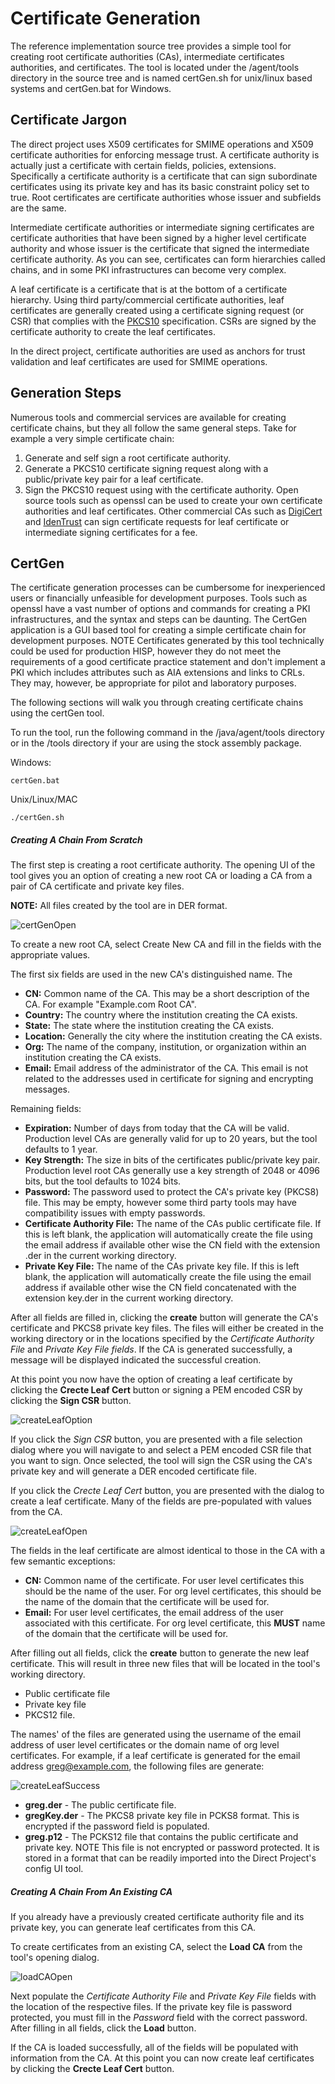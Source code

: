 # Certificate Generation

The reference implementation source tree provides a simple tool for creating root certificate authorities (CAs), intermediate certificates authorities, and certificates. The tool is located under the /agent/tools directory in the source tree and is named certGen.sh for unix/linux based systems and certGen.bat for Windows.

## Certificate Jargon

The direct project uses X509 certificates for SMIME operations and X509 certificate authorities for enforcing message trust. A certificate authority is actually just a certificate with certain fields, policies, extensions. Specifically a certificate authority is a certificate that can sign subordinate certificates using its private key and has its basic constraint policy set to true. Root certificates are certificate authorities whose issuer and subfields are the same.

Intermediate certificate authorities or intermediate signing certificates are certificate authorities that have been signed by a higher level certificate authority and whose issuer is the certificate that signed the intermediate certificate authority. As you can see, certificates can form hierarchies called chains, and in some PKI infrastructures can become very complex.

A leaf certificate is a certificate that is at the bottom of a certificate hierarchy. Using third party/commercial certificate authorities, leaf certificates are generally created using a certificate signing request (or CSR) that complies with the [PKCS10](https://tools.ietf.org/html/rfc2986) specification. CSRs are signed by the certificate authority to create the leaf certificates.

In the direct project, certificate authorities are used as anchors for trust validation and leaf certificates are used for SMIME operations.

## Generation Steps

Numerous tools and commercial services are available for creating certificate chains, but they all follow the same general steps. Take for example a very simple certificate chain:

1. Generate and self sign a root certificate authority.
2. Generate a PKCS10 certificate signing request along with a public/private key pair for a leaf certificate.
3. Sign the PKCS10 request using with the certificate authority.
Open source tools such as openssl can be used to create your own certificate authorities and leaf certificates. Other commercial CAs such as [DigiCert](https://www.digicert.com/) and [IdenTrust](https://www.identrust.com/) can sign certificate requests for leaf certificate or intermediate signing certificates for a fee.

## CertGen

The certificate generation processes can be cumbersome for inexperienced users or financially unfeasible for development purposes. Tools such as openssl have a vast number of options and commands for creating a PKI infrastructures, and the syntax and steps can be daunting. The CertGen application is a GUI based tool for creating a simple certificate chain for development purposes. NOTE Certificates generated by this tool technically could be used for production HISP, however they do not meet the requirements of a good certificate practice statement and don't implement a PKI which includes attributes such as AIA extensions and links to CRLs. They may, however, be appropriate for pilot and laboratory purposes.

The following sections will walk you through creating certificate chains using the certGen tool.

To run the tool, run the following command in the /java/agent/tools directory or in the /tools directory if your are using the stock assembly package.

Windows:

```
certGen.bat
```

Unix/Linux/MAC

```
./certGen.sh
```

##### Creating A Chain From Scratch

The first step is creating a root certificate authority. The opening UI of the tool gives you an option of creating a new root CA or loading a CA from a pair of CA certificate and private key files.

**NOTE:** All files created by the tool are in DER format.

![certGenOpen](assets/certGenOpen.png)

To create a new root CA, select Create New CA and fill in the fields with the appropriate values.

The first six fields are used in the new CA's distinguished name. The

* **CN:** Common name of the CA. This may be a short description of the CA. For example "Example.com Root CA".
* **Country:** The country where the institution creating the CA exists.
* **State:** The state where the institution creating the CA exists.
* **Location:** Generally the city where the institution creating the CA exists.
* **Org:** The name of the company, institution, or organization within an institution creating the CA exists.
* **Email:** Email address of the administrator of the CA. This email is not related to the addresses used in certificate for signing and encrypting messages.

Remaining fields:

* **Expiration:** Number of days from today that the CA will be valid. Production level CAs are generally valid for up to 20 years, but the tool defaults to 1 year.
* **Key Strength:** The size in bits of the certificates public/private key pair. Production level root CAs generally use a key strength of 2048 or 4096 bits, but the tool defaults to 1024 bits.
* **Password:** The password used to protect the CA's private key (PKCS8) file. This may be empty, however some third party tools may have compatibility issues with empty passwords.
* **Certificate Authority File:** The name of the CAs public certificate file. If this is left blank, the application will automatically create the file using the email address if available other wise the CN field with the extension .der in the current working directory.
* **Private Key File:** The name of the CAs private key file. If this is left blank, the application will automatically create the file using the email address if available other wise the CN field concatenated with the extension key.der in the current working directory.

After all fields are filled in, clicking the **create** button will generate the CA's certificate and PKCS8 private key files. The files will either be created in the working directory or in the locations specified by the *Certificate Authority File* and *Private Key File fields*. If the CA is generated successfully, a message will be displayed indicated the successful creation.

At this point you now have the option of creating a leaf certificate by clicking the **Crecte Leaf Cert** button or signing a PEM encoded CSR by clicking the **Sign CSR** button.

![createLeafOption](assets/createLeafOption.png)

If you click the *Sign CSR* button, you are presented with a file selection dialog where you will navigate to and select a PEM encoded CSR file that you want to sign. Once selected, the tool will sign the CSR using the CA's private key and will generate a DER encoded certificate file.

If you click the *Crecte Leaf Cert* button, you are presented with the dialog to create a leaf certificate. Many of the fields are pre-populated with values from the CA.

![createLeafOpen](assets/createLeafOpen.png)

The fields in the leaf certificate are almost identical to those in the CA with a few semantic exceptions:

* **CN:** Common name of the certificate. For user level certificates this should be the name of the user. For org level certificates, this should be the name of the domain that the certificate will be used for.
* **Email:** For user level certificates, the email address of the user associated with this certificate. For org level certificate, this **MUST** name of the domain that the certificate will be used for.

After filling out all fields, click the **create** button to generate the new leaf certificate. This will result in three new files that will be located in the tool's working directory.

* Public certificate file
* Private key file
* PKCS12 file.

The names' of the files are generated using the username of the email address of user level certificates or the domain name of org level certificates. For example, if a leaf certificate is generated for the email address greg@example.com, the following files are generate:

![createLeafSuccess](assets/createLeafSuccess.png)

* **greg.der** - The public certificate file.
* **gregKey.der** - The PKCS8 private key file in PCKS8 format. This is encrypted if the password field is populated.
* **greg.p12** - The PCKS12 file that contains the public certificate and private key. NOTE This file is not encrypted or password protected. It is stored in a format that can be readily imported into the Direct Project's config UI tool.

##### Creating A Chain From An Existing CA

If you already have a previously created certificate authority file and its private key, you can generate leaf certificates from this CA.

To create certificates from an existing CA, select the **Load CA** from the tool's opening dialog.

![loadCAOpen](assets/loadCAOpen.png)

Next populate the *Certificate Authority File* and *Private Key File* fields with the location of the respective files. If the private key file is password protected, you must fill in the *Password* field with the correct password. After filling in all fields, click the **Load** button.

If the CA is loaded successfully, all of the fields will be populated with information from the CA. At this point you can now create leaf certificates by clicking the **Crecte Leaf Cert** button.
